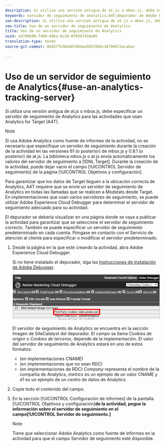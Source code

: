 ```yaml
---
description: Si utiliza una versión antigua de at.js o mbox.js, debe especificar un servidor de seguimiento de Analytics para las actividades que usan Analytics for Target (A4T).
keywords: servidor de seguimiento de analytics;A4T;depurador de Adobe Experience Cloud;fuente de informes
seo-description: Si utiliza una versión antigua de at.js o mbox.js, debe especificar un servidor de seguimiento de Analytics para las actividades que usan Analytics for Target (A4T).
seo-title: Uso de un servidor de seguimiento de Analytics
title: Uso de un servidor de seguimiento de Analytics
uuid: ad700b90-f409-496a-bc26-0f0367410a85
translation-type: tm+mt
source-git-commit: 8bd57fb3bb467d8dae50535b6c367995f2acabac

---
```



# Uso de un servidor de seguimiento de Analytics{#use-an-analytics-tracking-server}

Si utiliza una versión antigua de at.js o mbox.js, debe especificar un servidor de seguimiento de Analytics para las actividades que usan Analytics for Target (A4T).

>[!NOTE]
>
>Si usa Adobe Analytics como fuente de informes de la actividad, no es necesario que especifique un servidor de seguimiento durante la creación de la actividad en las versiones 61 (o posterior) de mbox.js y 0.9.1 (o posterior) de at.js. La biblioteca mbox.js o at.js envía automáticamente los valores del servidor de seguimiento a [!DNL Target]. Durante la creación de la actividad, puede dejar vacío el campo [!UICONTROL Servidor de seguimiento] de la página [!UICONTROL Objetivos y configuración].

Para garantizar que los datos de Target lleguen a la ubicación correcta de Analytics, A4T requiere que se envíe un servidor de seguimiento de Analytics en todas las llamadas que se realicen a Modstats desde Target. En implementaciones que usan varios servidores de seguimiento, se puede utilizar Adobe Experience Cloud Debugger para determinar el servidor de seguimiento adecuado para su actividad.

El depurador se debería visualizar en una página donde se vaya a publicar la actividad para garantizar que se seleccione el servidor de seguimiento correcto. También se puede especificar un servidor de seguimiento predeterminado en cada cuenta. Póngase en contacto con el Servicio de atención al cliente para especificar o modificar el servidor predeterminado.

1. Desde la página en la que esté creando la actividad, abra Adobe Experience Cloud Debugger.

   Si no tiene instalado el depurador, siga las [Instrucciones de instalación de Adobe Debugger](https://marketing.adobe.com/resources/help/en_US/sc/implement/debugger_install.html).

   ![](assets/Screen_DebuggerTrackServ.png)

   El servidor de seguimiento de Analytics se encuentra en la sección Imagen de SiteCatalyst del depurador. El campo se llama *Cookies de origen* o *Cookies de terceros*, depende de la implementación. El valor del servidor de seguimiento de Analytics estará en uno de estos formatos:

   * (en implementaciones CNAME)
   * (en implementaciones que no sean RDC)
   * (en implementaciones de RDC)
   *Company* representa el nombre de la compañía de Analytics, *metrics* es un ejemplo de un valor CNAME y *d1* es un ejemplo de un centro de datos de Analytics.
1. Copie todo el contenido del campo.
1. En la sección [!UICONTROL Configuración de informes] de la pantalla [!UICONTROL Objetivos y configuración]**de la actividad, pegue la información sobre el servidor de seguimiento en el campo[!UICONTROL Servidor de seguimiento.]**

   >[!NOTE]
   >
   >Tiene que seleccionar Adobe Analytics como fuente de informes en la actividad para que el campo Servidor de seguimiento esté disponible.

